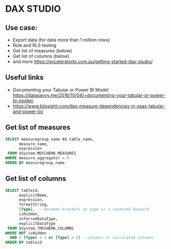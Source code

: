 # DAX STUDIO

## Use case:
* Export data (for data more than 1 million rows)
* Role and RLS testing 
* Get list of measures (below)
* Get list of columns (below)
* and more https://exceleratorbi.com.au/getting-started-dax-studio/

## Useful links
* Documenting your Tabular or Power BI Model https://datasavvy.me/2016/10/04/+documenting-your-tabular-or-power-bi-model/ 
* https://www.biinsight.com/dax-measure-dependencies-in-ssas-tabular-and-power-bi/ 
## Get list of measures
 ```sql
SELECT measuregroup_name AS table_name, 
       measure_name,  
       expression
  FROM $System.MDSCHEMA_MEASURES
 WHERE measure_aggregator = 0
 ORDER BY measuregroup_name
```

## Get list of columns
 ```sql
SELECT tableid,
	   explicitName,
	   expression,
	   formatString, 
	   [Type],  --between brackets as type is a reserved keyword
	   isHidden,
	   inferredDataType,
	   explicitDataType
  FROM $System.TMSCHEMA_COLUMNS
 WHERE NOT isHidden 
   AND ( [Type] = 1 or [Type] = 2) --columns or calculated columns
 ORDER BY tableid
```




